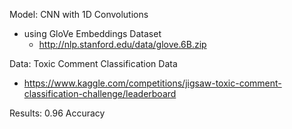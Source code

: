 Model: CNN with 1D Convolutions
 - using GloVe Embeddings Dataset
     - http://nlp.stanford.edu/data/glove.6B.zip
       
Data: Toxic Comment Classification Data
- https://www.kaggle.com/competitions/jigsaw-toxic-comment-classification-challenge/leaderboard
  
Results: 0.96 Accuracy
